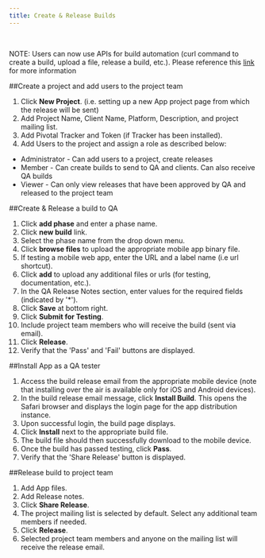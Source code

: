 ```yaml
---
title: Create & Release Builds 
---
```


<br/>

NOTE: Users can now use APIs for build automation (curl command to create a build, upload a file, release a build, etc.). Please reference this [link](https://app-distribution.pivotal.io/docs) for more information

##Create a project and add users to the project team
1. Click **New Project**. (i.e. setting up a new App project page from which the release will be sent)
1. Add Project Name, Client Name, Platform, Description, and project mailing list.
1. Add Pivotal Tracker and Token (if Tracker has been installed).
1. Add Users to the project and assign a role as described below:

  * Administrator - Can add users to a project, create releases
  * Member - Can create builds to send to QA and clients. Can also receive QA builds
  * Viewer - Can only view releases that have been approved by QA and released to the project team



##Create & Release a build to QA

1. Click **add phase** and enter a phase name.
1. Click **new build** link.
1. Select the phase name from the drop down menu.
1. Click **browse files** to upload the appropriate mobile app binary file.
1. If testing a mobile web app, enter the URL and a label name (i.e url shortcut).
1. Click **add** to upload any additional files or urls (for testing, documentation, etc.).
1. In the QA Release Notes section, enter values for the required fields (indicated by '*').
1. Click **Save** at bottom right.
1. Click **Submit for Testing**.
1. Include project team members who will receive the build (sent via email).
1. Click **Release**.
1. Verify that the 'Pass' and 'Fail' buttons are displayed.



##Install App as a QA tester

1. Access the build release email from the appropriate mobile device (note that installing over the air is available only for iOS and Android devices).
2. In the build release email message, click **Install Build**. This opens the Safari browser and displays the login page for the app distribution instance.
3. Upon successful login, the build page displays.
4. Click **Install** next to the appropriate build file.
5. The build file should then successfully download to the mobile device.
6. Once the build has passed testing, click **Pass**.
7. Verify that the 'Share Release' button is displayed.


##Release build to project team

1. Add App files.
1. Add Release notes.
1. Click **Share Release**.
1. The project mailing list is selected by default. Select any additional team members if needed.
1. Click **Release**.
1. Selected project team members and anyone on the mailing list will receive the release email.






